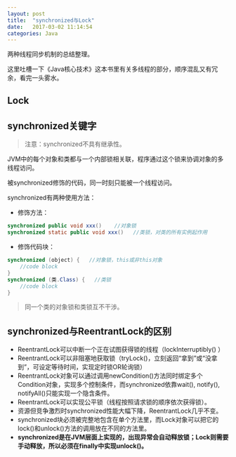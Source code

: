 ```yaml
---
layout: post
title:  "synchronized与Lock"
date:   2017-03-02 11:14:54
categories: Java
---
```


两种线程同步机制的总结整理。

这里吐槽一下《Java核心技术》这本书里有关多线程的部分，顺序混乱又有冗余，看完一头雾水。

## Lock



## synchronized关键字

> 注意：synchronized不具有继承性。

JVM中的每个对象和类都与一个内部锁相关联，程序通过这个锁来协调对象的多线程访问。

被synchronized修饰的代码，同一时刻只能被一个线程访问。

synchronized有两种使用方法：

- 修饰方法：
```java
synchronized public void xxx()    //对象锁
synchronized static public void xxx()   //类锁，对类的所有实例起作用
```
- 修饰代码块：
```java
synchronized (object) {   //对象锁，this或非this对象
    //code block
}
synchronized (类.Class) {   //类锁
    //code block
}
```
> 同一个类的对象锁和类锁互不干涉。

## synchronized与ReentrantLock的区别

- ReentrantLock可以中断一个正在试图获得锁的线程（lockInterruptibly() ）
- ReentrantLock可以非阻塞地获取锁（tryLock()，立刻返回“拿到”或“没拿到”，可设定等待时间，实现定时锁OR轮询锁）
- ReentrantLock对象可以通过调用newCondition()方法同时绑定多个Condition对象，实现多个控制条件，而synchronized依靠wait(), notify(), notifyAll()只能实现一个隐含条件。
- ReentrantLock可以实现公平锁（线程按照请求锁的顺序依次获得锁）。
- 资源但竞争激烈时synchronized性能大幅下降，ReentrantLock几乎不变。
- synchronized块必须被完整地包含在单个方法里，而Lock对象可以把它的lock()和unlock()方法的调用放在不同的方法里。
- **synchronized是在JVM层面上实现的，出现异常会自动释放锁；Lock则需要手动释放，所以必须在finally中实现unlock()。**














